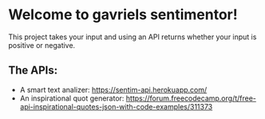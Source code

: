# Welcome to gavriels sentimentor!

This project takes your input and using an API returns whether your input is positive or negative.

## The APIs:

- A smart text analizer: https://sentim-api.herokuapp.com/
- An inspirational quot generator: https://forum.freecodecamp.org/t/free-api-inspirational-quotes-json-with-code-examples/311373


